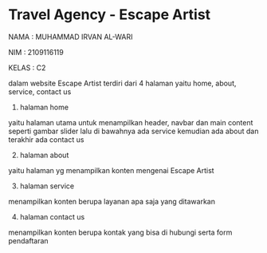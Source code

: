 # Travel Agency - Escape Artist

NAMA : MUHAMMAD IRVAN AL-WARI

NIM : 2109116119

KELAS : C2

dalam website Escape Artist terdiri dari 4 halaman yaitu home, about, service, contact us

1. halaman home

yaitu halaman utama untuk menampilkan header, navbar dan main content seperti gambar slider lalu di bawahnya ada service kemudian ada about dan terakhir ada contact us

2. halaman about

yaitu halaman yg menampilkan konten mengenai Escape Artist

3. halaman service

menampilkan konten berupa layanan apa saja yang ditawarkan

4. halaman contact us

menampilkan konten berupa kontak yang bisa di hubungi serta form pendaftaran
